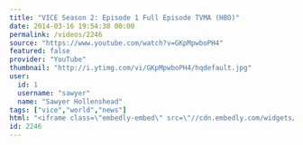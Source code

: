 ```yaml
---
title: "VICE Season 2: Episode 1 Full Episode TVMA (HBO)"
date: 2014-03-16 19:54:38 00:00
permalink: /videos/2246
source: "https://www.youtube.com/watch?v=GKpMpwboPH4"
featured: false
provider: "YouTube"
thumbnail: "http://i.ytimg.com/vi/GKpMpwboPH4/hqdefault.jpg"
user:
  id: 1
  username: "sawyer"
  name: "Sawyer Hollenshead"
tags: ["vice","world","news"]
html: "<iframe class=\"embedly-embed\" src=\"//cdn.embedly.com/widgets/media.html?src=http%3A%2F%2Fwww.youtube.com%2Fembed%2FGKpMpwboPH4%3Fwmode%3Dtransparent&url=http%3A%2F%2Fwww.youtube.com%2Fwatch%3Fv%3DGKpMpwboPH4&image=http%3A%2F%2Fi.ytimg.com%2Fvi%2FGKpMpwboPH4%2Fhqdefault.jpg&key=daaebf4d9cdd46779200162d0ca86e20&type=text%2Fhtml&schema=youtube\" width=\"854\" height=\"480\" scrolling=\"no\" frameborder=\"0\" allowfullscreen></iframe>"
id: 2246
---
```


